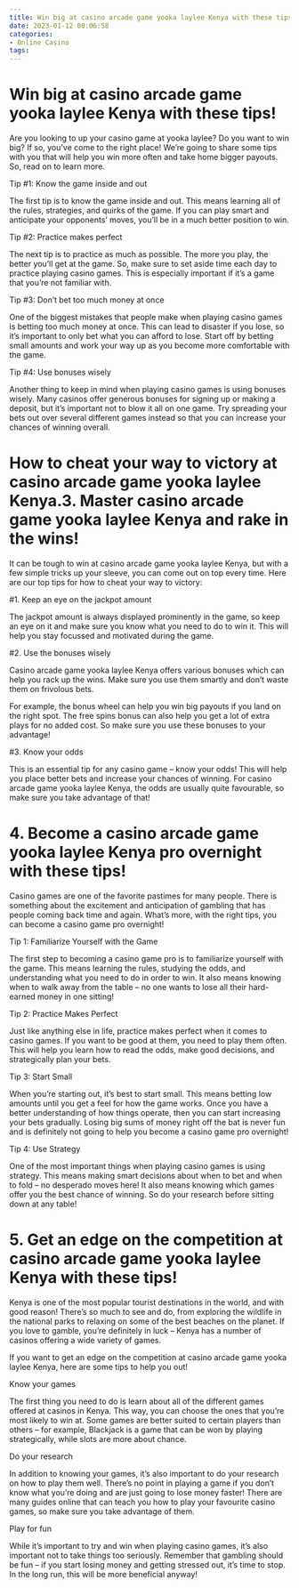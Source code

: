 ```yaml
---
title: Win big at casino arcade game yooka laylee Kenya with these tips!
date: 2023-01-12 00:06:58
categories:
- Online Casino
tags:
---
```



#  Win big at casino arcade game yooka laylee Kenya with these tips!

Are you looking to up your casino game at yooka laylee? Do you want to win big? If so, you’ve come to the right place! We’re going to share some tips with you that will help you win more often and take home bigger payouts. So, read on to learn more.

Tip #1: Know the game inside and out

The first tip is to know the game inside and out. This means learning all of the rules, strategies, and quirks of the game. If you can play smart and anticipate your opponents’ moves, you’ll be in a much better position to win.

Tip #2: Practice makes perfect

The next tip is to practice as much as possible. The more you play, the better you’ll get at the game. So, make sure to set aside time each day to practice playing casino games. This is especially important if it’s a game that you’re not familiar with.

Tip #3: Don’t bet too much money at once

One of the biggest mistakes that people make when playing casino games is betting too much money at once. This can lead to disaster if you lose, so it’s important to only bet what you can afford to lose. Start off by betting small amounts and work your way up as you become more comfortable with the game.

Tip #4: Use bonuses wisely

Another thing to keep in mind when playing casino games is using bonuses wisely. Many casinos offer generous bonuses for signing up or making a deposit, but it’s important not to blow it all on one game. Try spreading your bets out over several different games instead so that you can increase your chances of winning overall.

#  How to cheat your way to victory at casino arcade game yooka laylee Kenya.3. Master casino arcade game yooka laylee Kenya and rake in the wins!

It can be tough to win at casino arcade game yooka laylee Kenya, but with a few simple tricks up your sleeve, you can come out on top every time. Here are our top tips for how to cheat your way to victory:

#1. Keep an eye on the jackpot amount

The jackpot amount is always displayed prominently in the game, so keep an eye on it and make sure you know what you need to do to win it. This will help you stay focussed and motivated during the game.

#2. Use the bonuses wisely

Casino arcade game yooka laylee Kenya offers various bonuses which can help you rack up the wins. Make sure you use them smartly and don’t waste them on frivolous bets.

For example, the bonus wheel can help you win big payouts if you land on the right spot. The free spins bonus can also help you get a lot of extra plays for no added cost. So make sure you use these bonuses to your advantage!

#3. Know your odds

This is an essential tip for any casino game – know your odds! This will help you place better bets and increase your chances of winning. For casino arcade game yooka laylee Kenya, the odds are usually quite favourable, so make sure you take advantage of that!

# 4. Become a casino arcade game yooka laylee Kenya pro overnight with these tips!

Casino games are one of the favorite pastimes for many people. There is something about the excitement and anticipation of gambling that has people coming back time and again. What’s more, with the right tips, you can become a casino game pro overnight!

Tip 1: Familiarize Yourself with the Game

The first step to becoming a casino game pro is to familiarize yourself with the game. This means learning the rules, studying the odds, and understanding what you need to do in order to win. It also means knowing when to walk away from the table – no one wants to lose all their hard-earned money in one sitting!

Tip 2: Practice Makes Perfect

Just like anything else in life, practice makes perfect when it comes to casino games. If you want to be good at them, you need to play them often. This will help you learn how to read the odds, make good decisions, and strategically plan your bets.

Tip 3: Start Small

When you’re starting out, it’s best to start small. This means betting low amounts until you get a feel for how the game works. Once you have a better understanding of how things operate, then you can start increasing your bets gradually. Losing big sums of money right off the bat is never fun and is definitely not going to help you become a casino game pro overnight!

Tip 4: Use Strategy

One of the most important things when playing casino games is using strategy. This means making smart decisions about when to bet and when to fold – no desperado moves here! It also means knowing which games offer you the best chance of winning. So do your research before sitting down at any table!

# 5. Get an edge on the competition at casino arcade game yooka laylee Kenya with these tips!

Kenya is one of the most popular tourist destinations in the world, and with good reason! There’s so much to see and do, from exploring the wildlife in the national parks to relaxing on some of the best beaches on the planet. If you love to gamble, you’re definitely in luck – Kenya has a number of casinos offering a wide variety of games.

If you want to get an edge on the competition at casino arcade game yooka laylee Kenya, here are some tips to help you out!

Know your games

The first thing you need to do is learn about all of the different games offered at casinos in Kenya. This way, you can choose the ones that you’re most likely to win at. Some games are better suited to certain players than others – for example, Blackjack is a game that can be won by playing strategically, while slots are more about chance.

Do your research

In addition to knowing your games, it’s also important to do your research on how to play them well. There’s no point in playing a game if you don’t know what you’re doing and are just going to lose money faster! There are many guides online that can teach you how to play your favourite casino games, so make sure you take advantage of them.

Play for fun

While it’s important to try and win when playing casino games, it’s also important not to take things too seriously. Remember that gambling should be fun – if you start losing money and getting stressed out, it’s time to stop. In the long run, this will be more beneficial anyway!